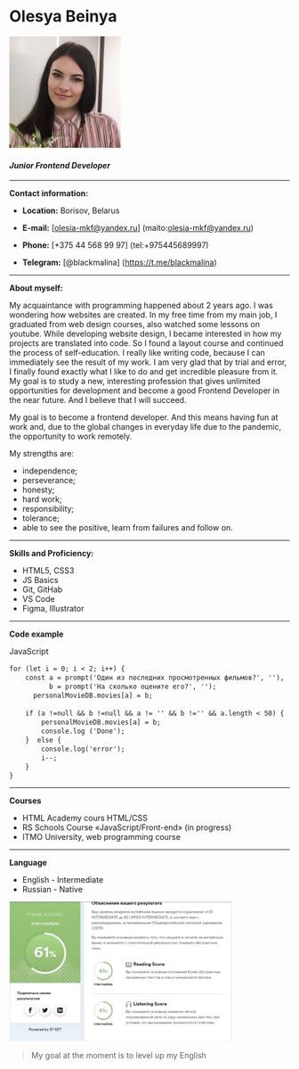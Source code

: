 # __Olesya Beinya__
<img src="./jpg/my face.jpg" width="200" height="200" />

#### _Junior Frontend Developer_
----
__Contact information:__ 

* **Location:** Borisov, Belarus

* **E-mail:** [olesia-mkf@yandex.ru] (maito:olesia-mkf@yandex.ru)  

* **Phone:** [+375 44 568 99 97] (tel:+975445689997)

* **Telegram:** [@blackmalina] (https://t.me/blackmalina)

----

__About myself:__

My acquaintance with programming happened about 2 years ago. I was wondering how websites are created. In my free time from my main job, I graduated from web design courses, also watched some lessons on youtube. While developing website design, I became interested in how my projects are translated into code. So I found a layout course and continued the process of self-education. I really like writing code, because I can immediately see the result of my work. I am very glad that by trial and error, I finally found exactly what I like to do and get incredible pleasure from it.
My goal is to study a new, interesting profession that gives unlimited opportunities for development and become a good Frontend Developer in the near future. And I believe that I will succeed.

My goal is to become a frontend developer. And this means having fun at work and, due to the global changes in everyday life due to the pandemic, the opportunity to work remotely.

My strengths are:

* independence;
* perseverance;
* honesty;
* hard work;
* responsibility;
* tolerance;
* able to see the positive, learn from failures and follow on.

----

__Skills and Proficiency:__

* HTML5, CSS3
* JS Basics
* Git, GitHab
* VS Code
* Figma, Illustrator

----
__Code example__

JavaScript

```
for (let i = 0; i < 2; i++) {
    const a = prompt('Один из последних просмотренных фильмов?', ''),
          b = prompt('На сколько оцените его?', '');
      personalMovieDB.movies[a] = b;
      
    if (a !=null && b !=null && a != '' && b !='' && a.length < 50) {
        personalMovieDB.movies[a] = b;
        console.log ('Done');
    }  else {
        console.log('error');
        i--;
    }
}
```

----

__Courses__

* HTML Academy cours HTML/CSS
* RS Schools Course «JavaScript/Front-end» (in progress)
* ITMO University, web programming course


----

__Language__ 

* English - Intermediate
* Russian - Native

<img src="./jpg/screen.jpg" width="400" height="250" />

> My goal at the moment is to level up my English
